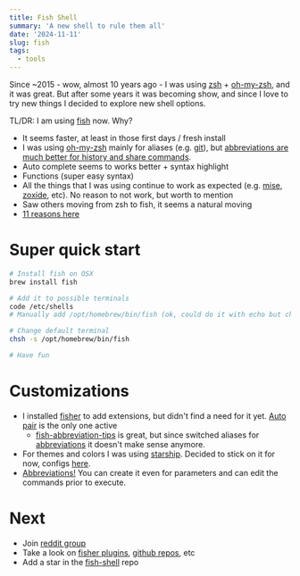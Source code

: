```yaml
---
title: Fish Shell
summary: 'A new shell to rule them all'
date: '2024-11-11'
slug: fish
tags:
  - tools
---
```


Since ~2015 - wow, almost 10 years ago - I was using [zsh](https://www.zsh.org/) + [oh-my-zsh](https://ohmyz.sh), and it was great. But after some years it was becoming show, and since I love to try new things I decided to explore new shell options.

TL/DR: I am using [fish](https://fishshell.com/) now. Why?

- It seems faster, at least in those first days / fresh install
- I was using [oh-my-zsh](https://ohmyz.sh) mainly for aliases (e.g. [git](https://github.com/ohmyzsh/ohmyzsh/blob/master/plugins/git/README.md)), but [abbreviations are much better for history and share commands](https://www.sean.sh/log/when-an-alias-should-actually-be-an-abbr/).
- Auto complete seems to works better + syntax highlight
- Functions (super easy syntax)
- All the things that I was using continue to work as expected (e.g. [mise](/blog/posts/2024-09-24-mise), [zoxide](https://github.com/ajeetdsouza/zoxide), etc). No reason to not work, but worth to mention
- Saw others moving from zsh to fish, it seems a natural moving
- [11 reasons here](https://itsfoss.com/fish-shell-features/)

# Super quick start

```bash
# Install fish on OSX
brew install fish

# Add it to possible terminals
code /etc/shells
# Manually add /opt/homebrew/bin/fish (ok, could do it with echo but choose not to)

# Change default terminal
chsh -s /opt/homebrew/bin/fish

# Have fun
```

# Customizations

- I installed [fisher](https://github.com/jorgebucaran/fisher) to add extensions, but didn't find a need for it yet. [Auto pair](https://github.com/jorgebucaran/autopair.fish) is the only one active
  - [fish-abbreviation-tips](https://github.com/gazorby/fish-abbreviation-tips) is great, but since switched aliases for [abbreviations](https://www.sean.sh/log/when-an-alias-should-actually-be-an-abbr/) it doesn't make sense anymore.
- For themes and colors I was using [starship](https://starship.rs/). Decided to stick on it for now, configs [here](https://github.com/adamatti/dotfiles/tree/main/starship).
- [Abbreviations!](https://www.sean.sh/log/when-an-alias-should-actually-be-an-abbr/) You can create it even for parameters and can edit the commands prior to execute.

# Next

- Join [reddit group](https://www.reddit.com/r/fishshell/)
- Take a look on [fisher plugins](https://github.com/jorgebucaran/awsm.fish#readme), [github repos](https://github.com/topics/fish), etc
- Add a star in the [fish-shell](https://github.com/fish-shell/fish-shell) repo
